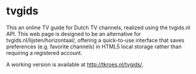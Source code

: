 tvgids
======

This an online TV guide for Dutch TV channels, realized using the
tvgids.nl API. This web page is designed to be an alternative for
tvgids.nl/lijsten/horizontaal/, offering a quick-to-use interface
that saves preferences (e.g. favorite channels) in HTML5 local
storage rather than requiring a registered account.

A working version is available at http://tkroes.nl/tvgids/.

